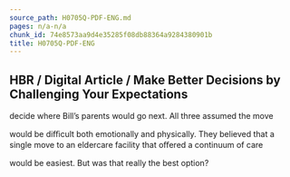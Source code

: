 ```yaml
---
source_path: H0705Q-PDF-ENG.md
pages: n/a-n/a
chunk_id: 74e8573aa9d4e35285f08db88364a9284380901b
title: H0705Q-PDF-ENG
---
```

## HBR / Digital Article / Make Better Decisions by Challenging Your Expectations

decide where Bill’s parents would go next. All three assumed the move

would be diﬃcult both emotionally and physically. They believed that a single move to an eldercare facility that oﬀered a continuum of care

would be easiest. But was that really the best option?
